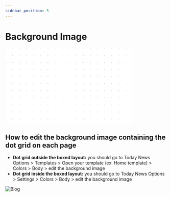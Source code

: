 ```yaml
---
sidebar_position: 5
---
```

# Background Image

![Blog](./img/background.png)

## How to edit the background image containing the dot grid on each page

* **Dot grid outside the boxed layout:** you should go to Today News Options > Templates > Open your template (ex: Home template) > Colors > Body > edit the background image
* **Dot grid inside the boxed layout:** you should go to Today News Options > Settings > Colors > Body > edit the background image

![Blog](./img/body.avif)
